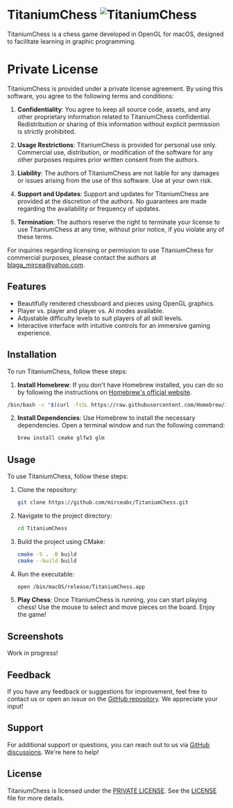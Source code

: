 # TitaniumChess  ![TitaniumChess](/assets/icons/TitaniumChess.ico)

TitaniumChess is a chess game developed in OpenGL for macOS, designed to facilitate learning in graphic programming.

# Private License

TitaniumChess is provided under a private license agreement. By using this software, you agree to the following terms and conditions:

1. **Confidentiality**: You agree to keep all source code, assets, and any other proprietary information related to TitaniumChess confidential. Redistribution or sharing of this information without explicit permission is strictly prohibited.

2. **Usage Restrictions**: TitaniumChess is provided for personal use only. Commercial use, distribution, or modification of the software for any other purposes requires prior written consent from the authors.

3. **Liability**: The authors of TitaniumChess are not liable for any damages or issues arising from the use of this software. Use at your own risk.

4. **Support and Updates**: Support and updates for TitaniumChess are provided at the discretion of the authors. No guarantees are made regarding the availability or frequency of updates.

5. **Termination**: The authors reserve the right to terminate your license to use TitaniumChess at any time, without prior notice, if you violate any of these terms.

For inquiries regarding licensing or permission to use TitaniumChess for commercial purposes, please contact the authors at [blaga_mircea@yahoo.com](mailto:blaga_mircea@yahoo.com).

## Features

- Beautifully rendered chessboard and pieces using OpenGL graphics.
- Player vs. player and player vs. AI modes available.
- Adjustable difficulty levels to suit players of all skill levels.
- Interactive interface with intuitive controls for an immersive gaming experience.

## Installation

To run TitaniumChess, follow these steps:

1. **Install Homebrew**: If you don't have Homebrew installed, you can do so by following the instructions on [Homebrew's official website](https://brew.sh/).

```bash
/bin/bash -c "$(curl -fsSL https://raw.githubusercontent.com/Homebrew/install/HEAD/install.sh)"
 ```
2. **Install Dependencies**: Use Homebrew to install the necessary dependencies. Open a terminal window and run the following command:

   ```bash
   brew install cmake glfw3 glm
   
## Usage

To use TitaniumChess, follow these steps:

1. Clone the repository:

    ```bash
    git clone https://github.com/mirceabc/TitaniumChess.git
    ```

2. Navigate to the project directory:

    ```bash
    cd TitaniumChess
    ```

3. Build the project using CMake:

    ```bash
    cmake -S . -B build
    cmake --build build
    ```

4. Run the executable:

    ```bash
    open /bin/macOS/release/TitaniumChess.app 
    ```

5. **Play Chess**: Once TitaniumChess is running, you can start playing chess! Use the mouse to select and move pieces on the board. Enjoy the game!

## Screenshots
Work in progress!

 ## Feedback

If you have any feedback or suggestions for improvement, feel free to contact us or open an issue on the [GitHub repository](https://github.com/mirceabc/Titanium-Chess/issues). We appreciate your input!

## Support

For additional support or questions, you can reach out to us via [GitHub discussions](https://github.com/mirceabc/TitaniumChess/discussions). We're here to help!

## License

TitaniumChess is licensed under the [PRIVATE LICENSE](LICENSE). See the [LICENSE](LICENSE) file for more details.